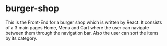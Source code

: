 # burger-shop
This is the Front-End for a burger shop which is written by React. It consists of a 3 main
pages Home, Menu and Cart where the user can navigate between them through the
navigation bar. Also the user can sort the items by its category.
